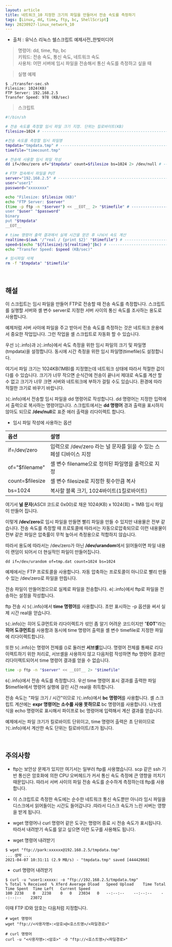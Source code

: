 ```yaml
---
layout: article
title: 네트워크_10 지정한 크기의 파일을 만들어서 전송 속도를 측정하기
tags: [Linux, dd, time, ftp, bc, ShellScript]
key: 20230927-linux_network_10
---
```


- 출처 : 유닉스 리눅스 쉘스크립트 예제사전_한빛미디어

> 명령어: dd, time, ftp, bc  
> 키워드: 전송 속도, 통신 속도, 네트워크 속도   
> 사용처: 어떤 서버에 임시 파일을 전송해서 통신 속도를 측정하고 싶을 때  

> 실행 예제  

```
$ ./transfer-sec.sh
Filesize: 1024(KB)
FTP Server: 192.168.2.5
Transfer Speed: 978 (KB/sec)
```

> 스크립트

```bash
#!/bin/sh

# 전송 속도를 측정할 임시 파일 크기 지정. 단위는 킬로바이트(KB)
filesize=1024 # ------------------------------------------------------- 1

#전송 속도를 측정할 임시 파일명
tmpdata="tmpdata.tmp" # ----------------------------------------------- 2
timefile="timecount.tmp"

# 전송에 사용할 임시 파일 작성
dd if=/dev/zero of="$tmpdata" count=$filesize bs=1024 2> /dev/null # -- 3

# FTP 접속해서 파일을 PUT
server="192.168.2.5" # ------------------------------------------------ 4
user="user1"
password="xxxxxxxx"

echo "Filesize: $filesize (KB)"
echo "FTP Server: $server"
(time -p ftp -n "$server") << __EOT__ 2> "$timefile" # ---------------- 5
user "$user" "$password"
binary
put "$tmpdata"
__EOT__

# time 명령어 출력 결과에서 실제 시간을 얻은 후 나눠서 속도 계산
realtime=$(awk '/^real / {print $2}' "$timefile") # ------------------- 6
speed=$(echo "${filesize}/${realtime}"|bc) # -------------------------- 7
echo "Transfer Speed: $speed (KB/sec)"

# 임시파일 삭제
rm -f "$tmpdata" "$timefile"
```

&nbsp;
&nbsp;

## **해설** 

이 스크립트는 임시 파일을 만들어 FTP로 전송할 때 전송 속도를 측정합니다. 스크립트를 실행할 서버와 셸 변수 server로 지정한 서버 사이의 통신 속도를 조사하는 용도로 사용합니다.

예제처럼 서버 사이에 파일을 주고 받아서 전송 속도를 측정하는 것은 네트워크 운용에서 중요한 작업입니다. 그런 작업을 셸 스크립트로 자동화 할 수 있습니다.

우선 `1`{:.info}과 `2`{:.info}에서 속도 측정을 위한 임시 파일의 크기 및 파일명(tmpdata)을 설정합니다. 동시에 시간 측정을 위한 임시 파일명(timefile)도 설정합니다.

여기서 파일 크기는 1024KB(1MB)를 지정했는데 네트워크 상태에 따라서 적절한 겂이 다를 수 있습니다. 크기가 너무 작으면 순식간에 전송이 끝나서 제대로 속도를 계산 할 수 없고 크기가 너무 크면 서버와 네트워크에 부하가 걸릴 수도 있습니다. 환경에 따라 적절한 크기로 바꾸기 바랍니다.

`3`{:.info}에서 전송할 임시 파일을 dd 명령어로 작성합니다. dd 명령어는 지정한 입력에서 출력으로 복사하는 명령어입니다. 스크립트에서는 **dd 명령어** 경과 출력을 표시하지 않아도 되므로 **/dev/null**로 표준 에러 출력을 리다이렉트 합니다.

- 임시 파일 작성에 사용하는 옵션

|옵션|설명|
|:---|:---|
|if=/dev/zero|입력으로 /dev/zero 라는 널 문자를 읽을 수 있는 스페셜 디바이스 지정|
|of="$filename"|셸 변수 filename으로 정의된 파일명을 출력으로 지정|
|count=$filesize|셸 변수 filesize로 지정한 횟수만큼 복사|
|bs=1024|복사할 블록 크기, 1024바이트(1킬로바이트)|

여기서 **널 문자**(ASCII 코드로 0x00)로 채운 1024(KB) x 1024(회) = 1MB 임시 파일이 만들어 집니다.

이렇게 **/dev/zero**로 임시 파일을 만들면 빨리 파일을 만들 수 있지만 내용물은 전부 같습니다. 전송 속도를 측정할 때 프로토콜에 따라서는 자동으로압축되므로 이런 내용물이 전부 같은 파일은 압축률이 무척 높아서 측정용으로 적합하지 않습니다.

따라서 용도에 따라서는 /dev/zero가 아닌 **/dev/urandom**에서 읽어들이면 파일 내용이 랜덤이 되어서 더 현실적인 파일이 만들어집니다.

```
dd if=/dev/urandom of=tmp.dat count=1024 bs=1024
```

예제에서는 FTP 프로토콜을 사용합니다. 자동 압축하는 프로토콜이 아니므로 빨리 만들 수 있는 /dev/zero로 파일을 만듭니다.

전송 파일이 만들어졌으므로 실제로 파일을 전송합니다. `4`{:.info}에서 ftp로 파일을 전송하는 설정을 작성합니다.

ftp 전송 시 `5`{:.info}에서 **time 명령어**를 사용합니다. 초만 표시하는 -p 옵션을 써서 실제 시간 real을 얻습니다. 

`5`{:.info}는 히어 도큐먼트와 리다이렉트가 섞인 좀 알기 어려운 코드이지만 "__EOT__"라는 **히어 도큐먼트**를 사용함과 동시에 time 명령어 출력을 셸 변수 timefile로 지정한 파일에 리다이렉트합니다.

또한 `5`{:.info}는 명령어 전체를 ()로 둘러싼 **서브셸**입니다. 명령어 전체를 통째로 리다이렉트하기 위한 처리로, 서브셸을 사용하지 않고 다음처럼 작성하면 ftp 명령어 결과만 리다이렉트되어서 time 명령어 결과를 얻을 수 없습니다.

```bash
time -p ftp -n "$server" << __EOT__ 2> "$timefile"
```

`6`{:.info}에서 전송 속도를 측정합니다. 우선 time 명령어 표시 결과를 출력한 파일 $timefile에서 명령어 실행에 걸린 시간 real을 취득합니다.

전송 속도는 "파일 크기 / 시간"이므로 `7`{:.info}에서 **bc 명령어**를 사용합니다. 셸 스크립트 계산에는 **expr 명령어는 소수를 사용 못하므로** bc 명령어를 사용합니다. 나눗셈 식을 echo 명령어로 표시해서 파이프로 bc 명령어에 입력해서 계산 결과를 얻습니다.

예제에서는 파일 크기가 킬로바이트 단위이고, time 명령어 출력은 초 단위이므로 `7`{:.info}에서 계산한 속도 단위는 킬로바이트/초가 됩니다.

&nbsp;
&nbsp;

## **주의사항**
 
- ftp는 보안상 문제가 있지만 여기서는 일부러 ftp를 사용했습니다. scp 같은 ssh 기반 통신은 암호화에 의한 CPU 오버헤드가 커서 통신 속도 측정에 큰 영향을 끼치기 때문입니다. 따라서 서버 사이의 파일 전송 속도를 순수하게 측정하는데 ftp를 사용합니다.

- 이 스크립트로 측정한 속도에는 순수한 네트워크 통신 속도뿐만 아니라 임시 파일을 디스크에서 읽어들이는 시간도 들어갑니다 .따라서 디스크 속도가 느린 서버는 영향을 받게 됩니다.

- wget 명령어나 curl 명령어 같은 도구는 명령어 종료 시 전송 속도가 표시됩니다. 따라서 내려받기 속도를 알고 싶으면 이런 도구를 사용해도 됩니다.

- wget 명령어 내려받기
```
$ wget "ftp://park:xxxxxx@192.168.2.5/tmpdata.tmp"
... 생략 ...
2021-04-07 10:31:11 (2.9 MB/s) - "tmpdata.tmp" saved [44442068]
```

- curl 명령어 내려받기
```
$ curl -u "user1:xxxxx: -o "ftp://192.168.2.5/tmpdata.tmp"
% Total	% Received	% Xferd Average Dload	Speed Upload	Time Total	Time Spent	Time Left	Current Speed
100	2238	0	2238	0	0	23034	0	--:--:--	--:--:--	--:--:--	23072
```

이때 FTP ID와 암호는 다음처럼 지정합니다.
```
# wget 명령어
wget "ftp://<사용자명>:<암호>@<호스트명>/<파일경로>"

# curl 명령어
curl -u "<사용자명>:<암호>" -O "ftp://<호스트명>/<파일경로>"
```